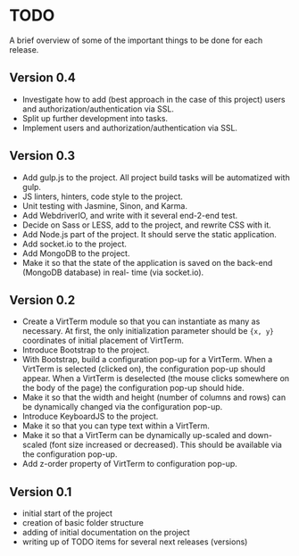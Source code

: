 TODO
====

A brief overview of some of the important things to be done for each release.


Version 0.4
-----------

- Investigate how to add (best approach in the case of this project) users and authorization/authentication via SSL.
- Split up further development into tasks.
- Implement users and authorization/authentication via SSL.


Version 0.3
-----------

- Add gulp.js to the project. All project build tasks will be automatized with gulp.
- JS linters, hinters, code style to the project.
- Unit testing with Jasmine, Sinon, and Karma.
- Add WebdriverIO, and write with it several end-2-end test.
- Decide on Sass or LESS, add to the project, and rewrite CSS with it.
- Add Node.js part of the project. It should serve the static application.
- Add socket.io to the project.
- Add MongoDB to the project.
- Make it so that the state of the application is saved on the back-end (MongoDB database) in real- time (via
socket.io).


Version 0.2
-----------

- Create a VirtTerm module so that you can instantiate as many as necessary. At first, the only initialization parameter
should be `{x, y}` coordinates of initial placement of VirtTerm.
- Introduce Bootstrap to the project.
- With Bootstrap, build a configuration pop-up for a VirtTerm. When a VirtTerm is selected (clicked on), the
configuration pop-up should appear. When a VirtTerm is deselected (the mouse clicks somewhere on the body of the page)
the configuration pop-up should hide.
- Make it so that the width and height (number of columns and rows) can be dynamically changed via the configuration
pop-up.
- Introduce KeyboardJS to the project.
- Make it so that you can type text within a VirtTerm.
- Make it so that a VirtTerm can be dynamically up-scaled and down-scaled (font size increased or decreased). This
should be available via the configuration pop-up.
- Add z-order property of VirtTerm to configuration pop-up.


Version 0.1
-----------

- initial start of the project
- creation of basic folder structure
- adding of initial documentation on the project
- writing up of TODO items for several next releases (versions)
